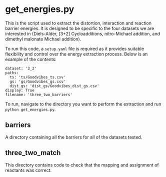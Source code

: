 # get_energies.py

This is the script used to extract the distortion, interaction and reaction barrier energies. It is designed to be specific to the four datasets we are interested in (Diels-Alder, [3+2] Cycloadditions, nitro-Michael addition, and dimethyl malonate Michael addition).

To run this code, a ```setup.yaml``` file is required as it provides suitable flexibility and control over the energy extraction process. Below is an example of the contents:

```
dataset: '3_2'
paths:
  ts: 'ts/Goodvibes_ts.csv'
  gs: 'gs/Goodvibes_gs.csv'
  dist_gs: 'dist_gs/Goodvibes_dist_gs.csv'
display: True
filename: 'three_two_barriers'
```

To run, navigate to the directory you want to perform the extraction and run ```python get_energies.py```.

## barriers

A directory containing all the barriers for all of the datasets tested.

## three_two_match

This directory contains code to check that the mapping and assignment of reactants was correct.